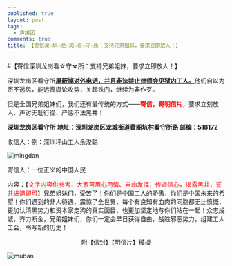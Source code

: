 ```yaml
---
published: true
layout: post
tags:
  - 声援团
comments: true
title: 【寄信深☆圳☆龙☆岗☆看☆守☆所：支持兄弟姐妹，要求立即放人！】
---
```

#【寄信深圳龙岗看☆守☆所：支持兄弟姐妹，要求立即放人！】

深圳龙岗区看守所<span style="text-decoration: underline;">**屏蔽掉对外电话，并且非法禁止律师会见狱内工人。**</span>他们自以为密不透风，能远离舆论攻势，关起铁门，继续为非作歹。

但是全国兄弟姐妹们，我们还有最传统的方式——<span style="color:red">**寄信，寄明信片**</span>，要求立刻放人、声讨无耻行径、严惩不法黑井！

**深圳龙岗区看守所**
**地址：深圳龙岗区龙城街道黄阁坑村看守所路		邮编：518172**

收信人：例：深圳坪山工人余浚聪

<img align="center" src="http://wx2.sinaimg.cn/mw690/0060lm7Tly1fu3j97ickwj30up0egq3u.jpg" alt="mingdan">

寄信人：一位正义的中国人民

内容：【<span style="color:red">文字内容供参考，大家可用心用情、自由发挥，传递信心，揭露黑井，誓共进退即可</span>】兄弟姐妹们，受苦了！你们是中国工人的骄傲，你们是中国未来的希望！你们遇到的非人待遇，震惊了全世界，每个有良知有血肉的同胞都无比愤慨，更加认清黑势力和资本家走狗的真实面目，也更加坚定地与你们站在一起！众志成城，齐力断金，兄弟姐妹们，你们一定会早日获得自由，战胜邪恶势力，组建工人工会，书写新的历史！

<p align="center">附【信封】【明信片】模板</p>

<img align="center" src="http://wx1.sinaimg.cn/mw690/0060lm7Tly1fu3iwb97zsj30sy0944an.jpg" alt="muban">


